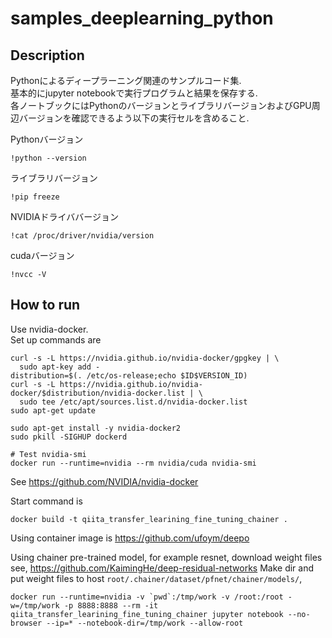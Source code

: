 # samples_deeplearning_python

## Description

Pythonによるディープラーニング関連のサンプルコード集.  
基本的にjupyter notebookで実行プログラムと結果を保存する.  
各ノートブックにはPythonのバージョンとライブラリバージョンおよびGPU周辺バージョンを確認できるよう以下の実行セルを含めること.

Pythonバージョン
```
!python --version
```

ライブラリバージョン
```
!pip freeze
```

NVIDIAドライババージョン
```
!cat /proc/driver/nvidia/version
```

cudaバージョン
```
!nvcc -V
```

## How to run

Use nvidia-docker.  
Set up commands are

```
curl -s -L https://nvidia.github.io/nvidia-docker/gpgkey | \
  sudo apt-key add -
distribution=$(. /etc/os-release;echo $ID$VERSION_ID)
curl -s -L https://nvidia.github.io/nvidia-docker/$distribution/nvidia-docker.list | \
  sudo tee /etc/apt/sources.list.d/nvidia-docker.list
sudo apt-get update

sudo apt-get install -y nvidia-docker2
sudo pkill -SIGHUP dockerd

# Test nvidia-smi
docker run --runtime=nvidia --rm nvidia/cuda nvidia-smi
```

See https://github.com/NVIDIA/nvidia-docker

Start command is

```
docker build -t qiita_transfer_learining_fine_tuning_chainer .
```

Using container image is https://github.com/ufoym/deepo  

Using chainer pre-trained model, for example resnet, download weight files see, https://github.com/KaimingHe/deep-residual-networks
Make dir and put weight files to host `root/.chainer/dataset/pfnet/chainer/models/`, 

```
docker run --runtime=nvidia -v `pwd`:/tmp/work -v /root:/root -w=/tmp/work -p 8888:8888 --rm -it qiita_transfer_learining_fine_tuning_chainer jupyter notebook --no-browser --ip=* --notebook-dir=/tmp/work --allow-root
```
